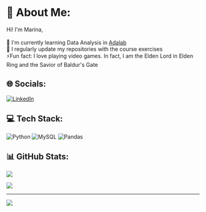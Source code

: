 # 💫 About Me:
Hi! I'm Marina,<br><br>🌱 I'm currently learning Data Analysis in [Adalab](https://github.com/Adalab)<br>📝 I regularly update my repositories with the course exercises<br>⚡Fun fact: I love playing video games. In fact, I am the Elden Lord in Elden Ring and the Savior of Baldur's Gate

## 🌐 Socials:
[![LinkedIn](https://img.shields.io/badge/LinkedIn-%230077B5.svg?logo=linkedin&logoColor=white)](https://linkedin.com/in/marinaescobarperez) 

## 💻 Tech Stack:
![Python](https://img.shields.io/badge/python-3670A0?style=for-the-badge&logo=python&logoColor=ffdd54) ![MySQL](https://img.shields.io/badge/mysql-%2300000f.svg?style=for-the-badge&logo=mysql&logoColor=white) ![Pandas](https://img.shields.io/badge/pandas-%23150458.svg?style=for-the-badge&logo=pandas&logoColor=white) 

## 📊 GitHub Stats:
![](https://github-readme-streak-stats.herokuapp.com/?user=marinaescobar&theme=dracula&hide_border=false)<br/></p>
![](https://github-contributor-stats.vercel.app/api?username=marinaescobar&limit=5&theme=dracula&combine_all_yearly_contributions=true)

---
[![](https://visitcount.itsvg.in/api?id=marinaescobar&icon=0&color=5)](https://visitcount.itsvg.in) 
